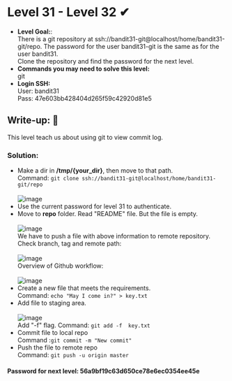 # Level 31 - Level 32 ✔
- **Level Goal:**:<br>
There is a git repository at ssh://bandit31-git@localhost/home/bandit31-git/repo. The password for the user bandit31-git is the same as for the user bandit31.<br> 
Clone the repository and find the password for the next level.<br>
- **Commands you may need to solve this level:**<br>
git<br>
- **Login SSH:**<br>
User: bandit31<br>
Pass: 47e603bb428404d265f59c42920d81e5<br>
## Write-up: 📝<br>
This level teach us about using git to view commit log.

### Solution:<br>
- Make a dir in **/tmp/{your_dir}**, then move to that path.<br>
Command: `git clone ssh://bandit31-git@localhost/home/bandit31-git/repo`<br><br>
![image](https://user-images.githubusercontent.com/48288606/144733105-6d078c82-834e-48db-a86e-100ad6e1f6d9.png)
- Use the current password for level 31 to authenticate.
- Move to **repo** folder. Read "README" file. But the file is empty.<br><br>
![image](https://user-images.githubusercontent.com/48288606/144733117-0ad109b3-623a-4476-a45b-e0f1c7c144b4.png)<br>
We have to push a file with above information to remote repository. Check branch, tag and remote path: <br><br>
![image](https://user-images.githubusercontent.com/48288606/144733505-f62b57f4-3426-41a6-8b3f-96d162cf987d.png)<br>
Overview of Github workflow:<br><br>
![image](https://user-images.githubusercontent.com/48288606/144733449-9310a9f6-78da-4713-bced-c1223e4a50dd.png)
- Create a new file that meets the requirements. <br>
Command: `echo "May I come in?" > key.txt`
- Add file to staging area.<br><br>
![image](https://user-images.githubusercontent.com/48288606/144733347-2509c63d-4c47-4dea-bf00-888a813b8c71.png)<br>
Add "-f" flag. Command: `git add -f  key.txt `
- Commit file to local repo <br>
Command :`git commit -m "New commit"`<br>
- Push the file to remote repo <br>
Command: `git push -u origin master`

#### Password for next level: 56a9bf19c63d650ce78e6ec0354ee45e 



